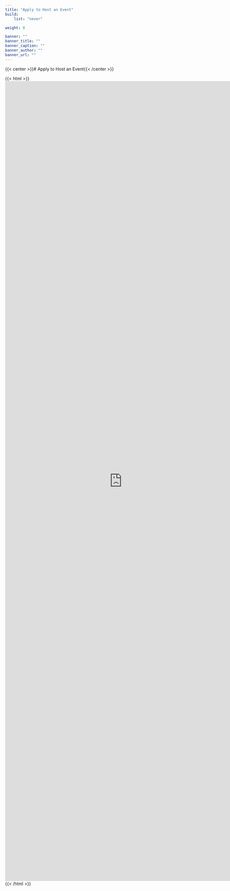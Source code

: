 ```yaml
---
title: "Apply to Host an Event"
build:
    list: "never"

weight: 0

banner: ""
banner_title: ""
banner_caption: ""
banner_author: ""
banner_url: ""
---
```


{{< center >}}# Apply to Host an Event{{< /center >}}

{{< html >}}<iframe src="https://docs.google.com/forms/d/e/1FAIpQLSc4xrvc97838pV6P0eYS4QaCQ3HZHbdRVct_rDu3izgv6rzew/viewform?embedded=true" title="Anthrocon 2025 Events Submissions" width="760" height="2600" frameborder="0" marginheight="0" marginwidth="0">Loading...</iframe>{{< /html >}}
